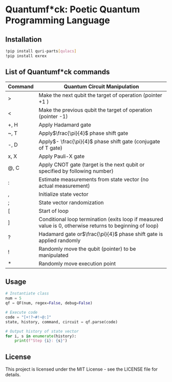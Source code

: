 # Quantumf*ck: Poetic Quantum Programming Language

## Installation

```bash
!pip install quri-parts[qulacs]
!pip install exrex
```

## List of Quantumf*ck commands

| Command | Quantum Circuit Manipulation                                                                             |
| ------- | -------------------------------------------------------------------------------------------------------- |
| >       | Make the next qubit the target of operation (pointer +1 )                                                |
| <       | Make the previous qubit the target of operation (pointer -1)                                             |
| +, H    | Apply Hadamard gate                                                                                      |
| ~, T    | Apply$\frac{\pi}{4}$ phase shift gate                                                                    |
| -, D    | Apply$- \frac{\pi}{4}$ phase shift gate (conjugate of T gate)                                            |
| x, X    | Apply Pauli-X gate                                                                                       |
| @, C    | Apply CNOT gate (target is the next qubit or specified by following number)                              |
| :       | Estimate measurements from state vector (no actual measurement)                                          |
| ,       | Initialize state vector                                                                                  |
| ;       | State vector randomization                                                                               |
| [       | Start of loop                                                                                            |
| ]       | Conditional loop termination (exits loop if measured value is 0, otherwise returns to beginning of loop) |
| ?       | Hadamard gate or$\frac{\pi}{4}$ phase shift gate is applied randomly                                     |
| !       | Randomly move the qubit (pointer) to be manipulated                                                      |
| *       | Randomly move execution point                                                                            |

## Usage

```python
# Instantiate class
num = 5
qf = QF(num, regex=False, debug=False)

# Execute code
code = "[+!?~#!~@:]"
state, history, command, circuit = qf.parse(code)

# Output history of state vector
for i, s in enumerate(history):
    print(f"Step {i}: {s}")
```

## License

This project is licensed under the MIT License - see the LICENSE file for details.
